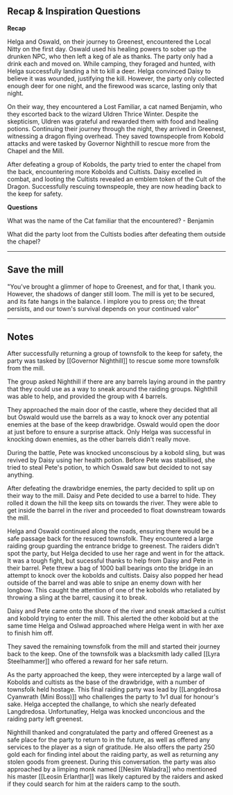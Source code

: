 
## Recap & Inspiration Questions

**Recap**

Helga and Oswald, on their journey to Greenest, encountered the Local Nitty on the first day. Oswald used his healing powers to sober up the drunken NPC, who then left a keg of ale as thanks. The party only had a drink each and moved on. While camping, they foraged and hunted, with Helga successfully landing a hit to kill a deer. Helga convinced Daisy to believe it was wounded, justifying the kill. However, the party only collected enough deer for one night, and the firewood was scarce, lasting only that night.

On their way, they encountered a Lost Familiar, a cat named Benjamin, who they escorted back to the wizard Uldren Thrice Winter. Despite the skepticism, Uldren was grateful and rewarded them with food and healing potions. Continuing their journey through the night, they arrived in Greenest, witnessing a dragon flying overhead. They saved townspeople from Kobold attacks and were tasked by Governor Nighthill to rescue more from the Chapel and the Mill.

After defeating a group of Kobolds, the party tried to enter the chapel from the back, encountering more Kobolds and Cultists. Daisy excelled in combat, and looting the Cultists revealed an emblem token of the Cult of the Dragon. Successfully rescuing townspeople, they are now heading back to the keep for safety.

**Questions**

What was the name of the Cat familiar that the encountered? - Benjamin

What did the party loot from the Cultists bodies after defeating them outside the chapel?

---

## Save the mill

"You've brought a glimmer of hope to Greenest, and for that, I thank you. However, the shadows of danger still loom. The mill is yet to be secured, and its fate hangs in the balance. I implore you to press on; the threat persists, and our town's survival depends on your continued valor"


---
## Notes

After successfully returning a group of townsfolk to the keep for safety, the party was tasked by [[Governor Nighthill]] to rescue some more townsfolk from the mill. 

The group asked Nighthill if there are any barrels laying around in the pantry that they could use as a way to sneak around the raiding groups. Nighthill was able to help, and provided the group with 4 barrels.

They approached the main door of the castle, where they decided that all but Oswald would use the barrels as a way to knock over any potential enemies at the base of the keep drawbridge. Oswald would open the door at just before to ensure a surprise attack.  Only Helga was successful in knocking down enemies, as the other barrels didn't really move. 

During the battle, Pete was knocked unconscious by a kobold sling, but was revived by Daisy using her health potion. Before Pete was stabilised, she tried to steal Pete's potion, to which Oswald saw but decided to not say anything. 

After defeating the drawbridge enemies, the party decided to split up on their way to the mill. Daisy and Pete decided to use a barrel to hide. They rolled it down the hill the keep sits on towards the river. They were able to get inside the barrel in the river and proceeded to float downstream towards the mill. 

Helga and Oswald continued along the roads, ensuring there would be a safe passage back for the resuced townsfolk. They encountered a large raiding group guarding the entrance bridge to greenest. The raiders didn't spot the party, but Helga decided to use her rage and went in for the attack. It was a tough fight, but sucessful thanks to help from Daisy and Pete in their barrel. Pete threw a bag of 1000 ball bearings onto the bridge in an attempt to knock over the kobolds and cultists. Daisy also popped her head outside of the barrel and was able to snipe an enemy down with her longbow. This caught the attention of one of the kobolds who retaliated by throwing a sling at the barrel, causing it to break.

Daisy and Pete came onto the shore of the river and sneak attacked a cultist and kobold trying to enter the mill. This alerted the other kobold but at the same time Helga and Oslwad approached where Helga went in with her axe to finish him off. 

They saved the remaining townsfolk from the mill and started their journey back to the keep. One of the townsfolk was a blacksmith lady called [[Lyra Steelhammer]] who offered a reward for her safe return. 

As the party approached the keep, they were intercepted by a large wall of Kobolds and cultists as the base of the drawbridge, with a number of townsfolk held hostage. This final raiding party was lead by [[Langdedrosa Cyanwrath (Mini Boss)]] who challenges the party to 1v1 dual for honour's sake. Helga accepted the challange, to which she nearly defeated Langdredosa. Unfortunatley, Helga was knocked unconcious and the raiding party left greenest. 

Nighthill thanked and congratulated the party and offered Greenest as a safe place for the party to return to in the future, as well as offered any services to the player as a sign of gratitude. He also offers the party 250 gold each for finding intel about the raiding party, as well as returning any stolen goods from greenest. During this conversation. the party was also approached by a limping monk named [[Nesim Waladra]] who mentioned his master [[Leosin Erlanthar]] was likely captured by the raiders and asked if they could search for him at the raiders camp to the south. 

